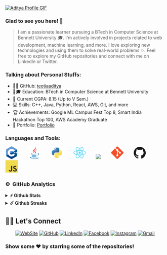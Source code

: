 <a href=""><img src="./assets/adityabanner.gif" width="100%" height="320" alt="Aditya Profile GIF"></a>



### Glad to see you here! 🤩 &nbsp;

> I am a passionate learner pursuing a BTech in Computer Science at Bennett University 🎓. I'm actively involved in projects related to web development, machine learning, and more. I love exploring new technologies and using them to solve real-world problems ✨. Feel free to explore my GitHub repositories and connect with me on LinkedIn or Twitter.

### Talking about Personal Stuffs:

- 👨‍💻 GitHub: [teotiaaditya](https://github.com/teotiaaditya)
- 👨🎓 Education: BTech in Computer Science at Bennett University
- 🎉 Current CGPA: 8.15 (Up to V Sem.)
- 💻 Skills: C++, Java, Python, React, AWS, Git, and more
- 🏆 Achievements: Google ML Campus Fest Top 8, Smart India Hackathon Top 100, AWS Academy Graduate
- 📄 Portfolio: [Portfolio](https://teotiaaditya.github.io/Portfolio_Aditya/)

### Languages and Tools:

<img src="https://raw.githubusercontent.com/devicons/devicon/master/icons/cplusplus/cplusplus-original.svg" width="40px">&nbsp;&nbsp;&nbsp;&nbsp;&nbsp;&nbsp;&nbsp;&nbsp;<img src="https://raw.githubusercontent.com/devicons/devicon/master/icons/java/java-original.svg" width="40px">&nbsp;&nbsp;&nbsp;&nbsp;&nbsp;&nbsp;&nbsp;&nbsp;<img src="https://raw.githubusercontent.com/devicons/devicon/master/icons/python/python-original.svg" width="40px">&nbsp;&nbsp;&nbsp;&nbsp;&nbsp;&nbsp;&nbsp;&nbsp;<img src="https://raw.githubusercontent.com/devicons/devicon/master/icons/react/react-original.svg" width="40px">&nbsp;&nbsp;&nbsp;&nbsp;&nbsp;&nbsp;&nbsp;&nbsp;<img src="https://raw.githubusercontent.com/devicons/devicon/master/icons/aws/aws-original.svg" width="40px">&nbsp;&nbsp;&nbsp;&nbsp;&nbsp;&nbsp;&nbsp;&nbsp;<img src="https://raw.githubusercontent.com/devicons/devicon/master/icons/git/git-original.svg" width="40px">&nbsp;&nbsp;&nbsp;&nbsp;&nbsp;&nbsp;&nbsp;&nbsp;<img src="https://raw.githubusercontent.com/devicons/devicon/master/icons/github/github-original.svg" width="40px">&nbsp;&nbsp;&nbsp;&nbsp;&nbsp;&nbsp;&nbsp;&nbsp;<img src="https://raw.githubusercontent.com/devicons/devicon/master/icons/javascript/javascript-original.svg" width="40px">

### ⚙️ &nbsp;GitHub Analytics

<details>
  <summary><b>⚡ Github Stats</b></summary>

  <br />
  <!-- Replace with your GitHub username -->
  <img height="180em" src="https://github-readme-stats.vercel.app/api?username=teotiaaditya&show_icons=true&hide_border=true&&count_private=true&include_all_commits=true&theme=vue-dark" />
  <img height="180em" src="https://github-readme-stats.vercel.app/api/top-langs/?username=teotiaaditya&exclude_repo=KNN-Image-Classification&show_icons=true&hide_border=true&layout=compact&langs_count=8&theme=vue-dark"/>
</details>

<details>
  <summary><b>☄️ Github Streaks</b></summary>

  <br />
  <!-- Replace with your GitHub username -->
  <img height="180em" src="https://github-readme-streak-stats.herokuapp.com/?user=teotiaaditya&hide_border=true&theme=vue-dark" />
</details>

## 🙋‍♂️ Let's Connect
<div align="center">
	<a href="https://teotiaaditya.github.io/Portfolio_Aditya/" target="_blank"><img src="https://img.icons8.com/bubbles/50/000000/web.png" title="WebSite" alt="WebSite"/></a>
	<a href="https://github.com/teotiaaditya" target="_blank"><img src="https://img.icons8.com/bubbles/50/000000/github.png" title="Github Profile" alt="GitHub"/></a>
	<a href="https://www.linkedin.com/in/aditya-teotia-9401a7241/" target="_blank"><img src="https://img.icons8.com/bubbles/50/000000/linkedin.png" title="Linkedin Profile" alt="LinkedIn"/></a>
	<a href="https://www.facebook.com/aditya.teotia.73?mibextid=ZbWKwL" target="_blank"><img src="https://img.icons8.com/bubbles/50/000000/facebook-new.png" title="Facebook Profile" alt="Facebook"/></a>
	<a href="https://www.instagram.com/adityateotia_?igsh=eHByMm9uemx1Z2Zw" target="_blank"><img src="https://img.icons8.com/bubbles/50/000000/instagram.png" title="Instagram Profile" alt="Instagram"/></a>
	<a href="mailto:teotiaaditya.170302@gmail.com" target="_blank"><img src="https://img.icons8.com/bubbles/50/000000/gmail.png" title="Email Me:" alt="Gmail"/></a>
</div>


### Show some ❤️ by starring some of the repositories!

</div>
